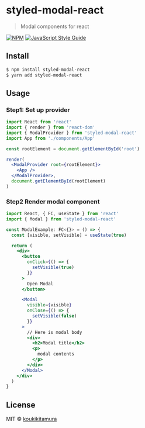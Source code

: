 # styled-modal-react

> Modal components for react

[![NPM](https://img.shields.io/npm/v/styled-modal-react.svg)](https://www.npmjs.com/package/styled-modal-react) [![JavaScript Style Guide](https://img.shields.io/badge/code_style-standard-brightgreen.svg)](https://standardjs.com)

## Install

```bash
$ npm install styled-modal-react
$ yarn add styled-modal-react
```

## Usage

### Step1: Set up provider
```jsx
import React from 'react'
import { render } from 'react-dom'
import { ModalProvider } from 'styled-modal-react'
import App from './components/App'

const rootElement = document.getElementById('root')

render(
  <ModalProvider root={rootElement}>
    <App />
  </ModalProvider>,
  document.getElementById(rootElement)
)
```

### Step2 Render modal component

```jsx
import React, { FC, useState } from 'react'
import { Modal } from 'styled-modal-react'

const ModalExample: FC<{}> = () => {
  const [visible, setVisible] = useState(true)

  return (
    <div>
      <button
        onClick={() => {
          setVisible(true)
        }}
      >
        Open Modal
      </button>

      <Modal
        visible={visible}
        onClose={() => {
          setVisible(false)
        }}
      >
        // Here is modal body
        <div>
          <h2>Modal title</h2>
          <p>
            modal contents
          </p>
        </div>
      </Modal>
    </div>
  )
}
```

## License

MIT © [koukikitamura](https://github.com/koukikitamura)
